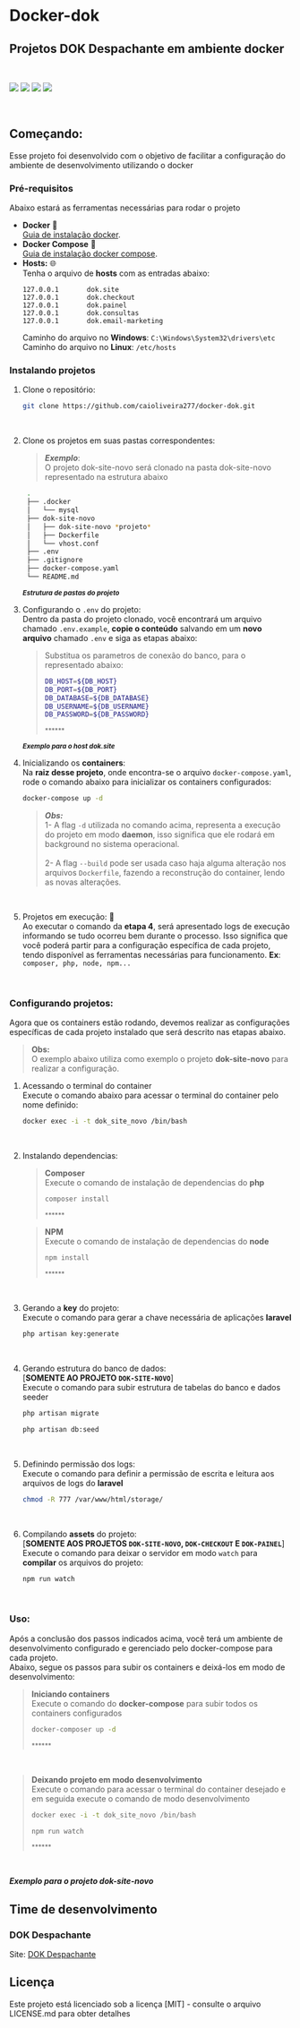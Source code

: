 # **Docker-dok**
## Projetos **DOK Despachante** em ambiente **docker**

<br>
<p float="left">
<img src="https://img.shields.io/badge/Laravel-FF2D20?style=for-the-badge&logo=laravel&logoColor=white">
<img src="https://img.shields.io/badge/MySQL-00000F?style=for-the-badge&logo=mysql&logoColor=white">
<img src="https://img.shields.io/badge/Docker-2CA5E0?style=for-the-badge&logo=docker&logoColor=white">
<img src="https://img.shields.io/badge/Node.js-339933?style=for-the-badge&logo=nodedotjs&logoColor=white">
</p>
<br>

<!-- GETTING STARTED -->
## Começando:

Esse projeto foi desenvolvido com o objetivo de facilitar a configuração do ambiente de desenvolvimento utilizando o docker

### Pré-requisitos

Abaixo estará as ferramentas necessárias para rodar o projeto
* **Docker** 🐳<br>
  [Guia de instalação docker](https://docs.docker.com/get-docker/).
* **Docker Compose** 🐳<br>
  [Guia de instalação docker compose](https://docs.docker.com/compose/install/).
* **Hosts:** 🌐<br>
    Tenha o arquivo de **hosts** com as entradas abaixo:
    ```vim
    127.0.0.1       dok.site
    127.0.0.1       dok.checkout
    127.0.0.1       dok.painel
    127.0.0.1       dok.consultas
    127.0.0.1       dok.email-marketing
    ```
    Caminho do arquivo no **Windows**: `C:\Windows\System32\drivers\etc`<br>
    Caminho do arquivo no **Linux**: `/etc/hosts`<br>

### Instalando projetos

1. Clone o repositório:
   ```sh
   git clone https://github.com/caioliveira277/docker-dok.git
   ```
   <br>
   
2. Clone os projetos em suas pastas correspondentes:
    >***Exemplo***: <br>
    O projeto dok-site-novo será clonado na pasta dok-site-novo representado na estrutura abaixo
   ```sh
    .
    ├── .docker
    │   └── mysql
    ├── dok-site-novo
    │   ├── dok-site-novo *projeto*
    │   ├── Dockerfile
    │   └── vhost.conf
    ├── .env
    ├── .gitignore
    ├── docker-compose.yaml
    └── README.md
    ```
    <small>***Estrutura de pastas do projeto***</small>
    <br>
    
3. Configurando o `.env` do projeto: <br>
    Dentro da pasta do projeto clonado, você encontrará um arquivo chamado `.env.example`, **copie o conteúdo** salvando em um **novo arquivo** chamado `.env` e siga as etapas abaixo:

    >Substitua os parametros de conexão do banco, para o representado abaixo:
    >```sh
    >DB_HOST=${DB_HOST}
    >DB_PORT=${DB_PORT}
    >DB_DATABASE=${DB_DATABASE}
    >DB_USERNAME=${DB_USERNAME}
    >DB_PASSWORD=${DB_PASSWORD}
    >```
    ><small>******</small>
    
    <small>***Exemplo para o host dok.site***</small>
    <br>

4. Inicializando os **containers**: <br>
    Na **raiz desse projeto**, onde encontra-se o arquivo `docker-compose.yaml`, rode o comando abaixo para inicializar os containers configurados:
    ```sh
    docker-compose up -d
    ```
    >***Obs:*** <br>
    >1- A flag `-d` utilizada no comando acima, representa a execução do projeto em modo **daemon**, isso significa que ele rodará em background no sistema operacional. <br><br>
    >2- A flag `--build` pode ser usada caso haja alguma alteração nos arquivos `Dockerfile`, fazendo a reconstrução do container, lendo as novas alterações.
    <br>

5. Projetos em execução: 🚀<br>
    Ao executar o comando da **etapa 4**, será apresentado logs de execução informando se tudo ocorreu bem durante o processo. Isso significa que você poderá partir para a configuração específica de cada projeto, tendo disponível as ferramentas necessárias para funcionamento. **Ex**: `composer, php, node, npm...`
    <br>

    <br>


### Configurando projetos:

Agora que os containers estão rodando, devemos realizar as configurações específicas de cada projeto instalado que será descrito nas etapas abaixo.
>**Obs:** <br>
>O exemplo abaixo utiliza como exemplo o projeto **dok-site-novo** para realizar a configuração.

1. Acessando o terminal do container<br>
    Execute o comando abaixo para acessar o terminal do container pelo nome definido:
    ```sh
    docker exec -i -t dok_site_novo /bin/bash
    ```
    <br>

2. Instalando dependencias:<br>
    >**Composer**<br>
    >Execute o comando de instalação de dependencias do **php**
    >```sh
    >composer install
    >```
    ><small>******</small>

    >**NPM**<br>
    >Execute o comando de instalação de dependencias do **node**
    >```sh
    >npm install
    >```
    ><small>******</small>
    <br>

3. Gerando a **key** do projeto:<br>
    Execute o comando para gerar a chave necessária de aplicações **laravel**
    ```sh
    php artisan key:generate 
    ```
    <br>

4. Gerando estrutura do banco de dados:<br>
    [**SOMENTE AO PROJETO `DOK-SITE-NOVO`**]<br>
    Execute o comando para subir estrutura de tabelas do banco e dados seeder
    ```sh
    php artisan migrate
    ```
    ```sh
    php artisan db:seed
    ```
    <br>

5. Definindo permissão dos logs:<br>
    Execute o comando para definir a permissão de escrita e leitura aos arquivos de logs do **laravel**
    ```sh
    chmod -R 777 /var/www/html/storage/
    ```
    <br>

6. Compilando **assets** do projeto:<br>
    [**SOMENTE AOS PROJETOS `DOK-SITE-NOVO`, `DOK-CHECKOUT` E `DOK-PAINEL`**]<br>
    Execute o comando para deixar o servidor em modo `watch` para **compilar** os arquivos do projeto:
    ```sh
    npm run watch
    ```
    <br>

### Uso:

Após a conclusão dos passos indicados acima, você terá um ambiente de desenvolvimento configurado e gerenciado pelo docker-compose para cada projeto.<br>
Abaixo, segue os passos para subir os containers e deixá-los em modo de desenvolvimento:<br>

>**Iniciando containers**<br>
>Execute o comando do **docker-compose** para subir todos os containers configurados
>```sh
>docker-composer up -d
>```
><small>******</small>
<br>

>**Deixando projeto em modo desenvolvimento**<br>
>Execute o comando para acessar o terminal do container desejado e em seguida execute o comando de modo desenvolvimento
>```sh
>docker exec -i -t dok_site_novo /bin/bash
>```
>```sh
>npm run watch
>```
><small>******</small>
<br>

***Exemplo para o projeto dok-site-novo***


## Time de desenvolvimento
### **DOK Despachante**

Site: [DOK Despachante](https://www.despachantedok.com.br/)

## Licença

Este projeto está licenciado sob a licença [MIT] - consulte o arquivo LICENSE.md para obter detalhes
